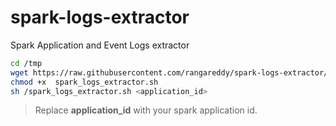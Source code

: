 # spark-logs-extractor
Spark Application and Event Logs extractor

```sh
cd /tmp
wget https://raw.githubusercontent.com/rangareddy/spark-logs-extractor/main/spark_logs_extractor.sh
chmod +x  spark_logs_extractor.sh
sh /spark_logs_extractor.sh <application_id>
```
> Replace **application_id** with your spark application id.
